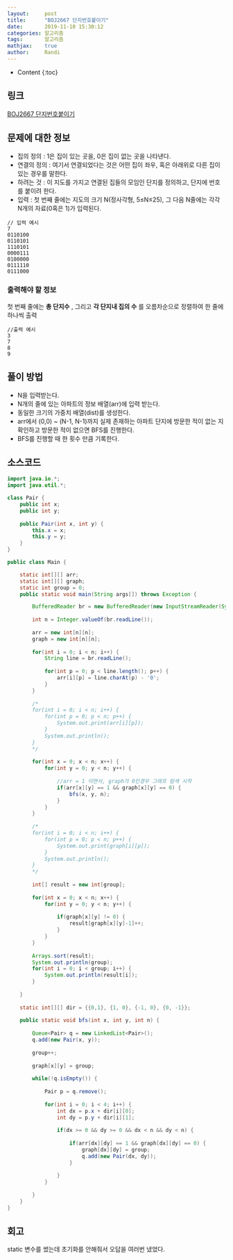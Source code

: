 ```yaml
---
layout:     post
title:      "BOJ2667 단지번호붙이기"
date:       2019-11-10 15:30:12
categories: 알고리즘
tags:       알고리즘
mathjax:    true
author:     Randi
---
```


* Content
{:toc}

## 링크

[BOJ2667 단지번호붙이기](https://www.acmicpc.net/problem/2667)



## 문제에 대한 정보

- 집의 정의 : 1은 집이 있는 곳을, 0은 집이 없는 곳을 나타낸다.
- 연결의 정의 : 여기서 연결되었다는 것은 어떤 집이 좌우, 혹은 아래위로 다른 집이 있는 경우를 말한다.
- 하려는 것 : 이 지도를 가지고 연결된 집들의 모임인 단지를 정의하고, 단지에 번호를 붙이려 한다.
- 입력 : 첫 번째 줄에는 지도의 크기 N(정사각형, 5≤N≤25), 그 다음 N줄에는 각각 N개의 자료(0혹은 1)가 입력된다.

```text
// 입력 예시
7
0110100
0110101
1110101
0000111
0100000
0111110
0111000
```

### 출력해야 할 정보

첫 번째 줄에는 __총 단지수__ , 그리고 __각 단지내 집의 수__ 를 오름차순으로 정렬하여 한 줄에 하나씩 출력

```text
//출력 예시
3
7
8
9
```

## 풀이 방법

- N을 입력받는다.
- N개의 줄에 있는 아파트의 정보 배열(arr)에 입력 받는다.
- 동일한 크기의 가중치 배열(dist)를 생성한다.
- arr에서 (0,0) ~ (N-1, N-1)까지 실제 존재하는 아파트 단지에 방문한 적이 없는 지 확인하고 방문한 적이 없으면 BFS를 진행한다.
- BFS를 진행할 때 한 횟수 만큼 기록한다.

## 소스코드

```java
import java.io.*;
import java.util.*;

class Pair {
	public int x;
	public int y;
	
	public Pair(int x, int y) {
		this.x = x;
		this.y = y;
	}
}

public class Main {

	static int[][] arr;
	static int[][] graph;
	static int group = 0;
    public static void main(String args[]) throws Exception {

    	BufferedReader br = new BufferedReader(new InputStreamReader(System.in));
    	
    	int n = Integer.valueOf(br.readLine());
    	
    	arr = new int[n][n];
    	graph = new int[n][n];
    	
    	for(int i = 0; i < n; i++) {
    		String line = br.readLine();
    		
    		for(int p = 0; p < line.length(); p++) {
    			arr[i][p] = line.charAt(p) - '0';
    		}
    	}
    	
    	/*
    	for(int i = 0; i < n; i++) {
    		for(int p = 0; p < n; p++) {
    			System.out.print(arr[i][p]);
    		}
    		System.out.println();
    	}
    	*/
    	
    	for(int x = 0; x < n; x++) {
    		for(int y = 0; y < n; y++) {
    			
    			//arr = 1 이면서, graph가 0인경우 그래프 탐색 시작
    			if(arr[x][y] == 1 && graph[x][y] == 0) {
    				bfs(x, y, n);
    			}
    		}
    	}
    	
    	/*
    	for(int i = 0; i < n; i++) {
    		for(int p = 0; p < n; p++) {
    			System.out.print(graph[i][p]);
    		}
    		System.out.println();
    	}
    	*/
    	
    	int[] result = new int[group];
    	
    	for(int x = 0; x < n; x++) {
    		for(int y = 0; y < n; y++) {
    			
    			if(graph[x][y] != 0) {
    				result[graph[x][y]-1]++;
    			}
    		}
    	}
    	
    	Arrays.sort(result);
    	System.out.println(group);
    	for(int i = 0; i < group; i++) {
    		System.out.println(result[i]);
    	}
    	
    }
    
    static int[][] dir = {{0,1}, {1, 0}, {-1, 0}, {0, -1}};
    
    public static void bfs(int x, int y, int n) { 
    	
    	Queue<Pair> q = new LinkedList<Pair>();
    	q.add(new Pair(x, y));
    	
    	group++;
    	
    	graph[x][y] = group;
    	
    	while(!q.isEmpty()) {
    		
    		Pair p = q.remove();
    		
    		for(int i = 0; i < 4; i++) {
    			int dx = p.x + dir[i][0];
    			int dy = p.y + dir[i][1];
    			
    			if(dx >= 0 && dy >= 0 && dx < n && dy < n) {
    				
    				if(arr[dx][dy] == 1 && graph[dx][dy] == 0) {
    					graph[dx][dy] = group;
        				q.add(new Pair(dx, dy));
    				}
    				
    			}
    		}
    		
    	}
    }
}
```

## 회고

static 변수를 썼는데 초기화를 안해줘서 오답을 여러번 냈었다.
